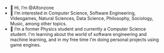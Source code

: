 - 👋 Hi, I’m @Alfonzone
- 👀 I’m interested in Computer Science, Software Engineering, Videogames, Natural Sciences, Data Science, Philosophy, Sociology, Music, among other topics.
- 🌱 I’m a former Physics student and currently a Computer Science student. I'm learning about the world of software engineering and machine learning, and in my free time I'm doing personal projects using game engines. 
<!--- - 💞️ I’m looking to collaborate on ...
- 📫 How to reach me ...
--->

<!---
Alfonzone/Alfonzone is a ✨ special ✨ repository because its `README.md` (this file) appears on your GitHub profile.
You can click the Preview link to take a look at your changes.
--->
